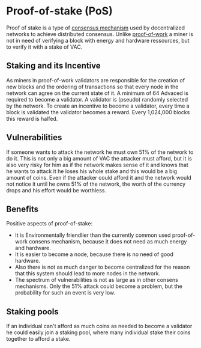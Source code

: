 # Proof-of-stake (PoS)
Proof of stake is a type of [consensus mechanism](https://en.wikipedia.org/wiki/Consensus_(computer_science)) used by decentralized networks to achieve distributed consensus.
Unlike [proof-of-work](https://en.wikipedia.org/wiki/Proof_of_stake) a miner is not in need of verifying a block with energy and hardware ressources, but to verify it with a stake of VAC. 

## Staking and its Incentive
As miners in proof-of-work validators are responsible for the creation of new blocks and the ordering of transactions so that every node in the network can agree on the current state of it.
A minimum of 64 Advaced is required to become a validator.
A validator is (pseudo) randomly selected by the network.
To create an incentive to become a validator, every time a block is validated the validator becomes a reward.
Every 1,024,000 blocks this reward is halfed.

## Vulnerabilities
If someone wants to attack the network he must own 51% of the network to do it. 
This is not only a big amount of VAC the attacker must afford, but it is also very risky for him as if the network makes sense of it and knows that he wants to attack it he loses his whole stake and this would be a big amount of coins. 
Even if the attacker could afford it and the network would not notice it until he owns 51% of the network, the worth of the currency drops and his effort would be worthless.

## Benefits
Positive aspects of proof-of-stake:
- It is Environmentally friendlier than the currently common used proof-of-work consens mechanism, because it does not need as much energy and hardware.
- It is easier to become a node, because there is no need of good hardware.
- Also there is not as much danger to become centralized for the reason that this system should lead to more nodes in the network.
- The spectrum of vulnerabilities is not as large as in other consens mechanisms. Only the 51% attack could become a problem, but the probability for such an event is very low.

## Staking pools
If an individual can't afford as much coins as needed to become a validator he could easily join a staking pool, where many individual stake their coins together to afford a stake.
